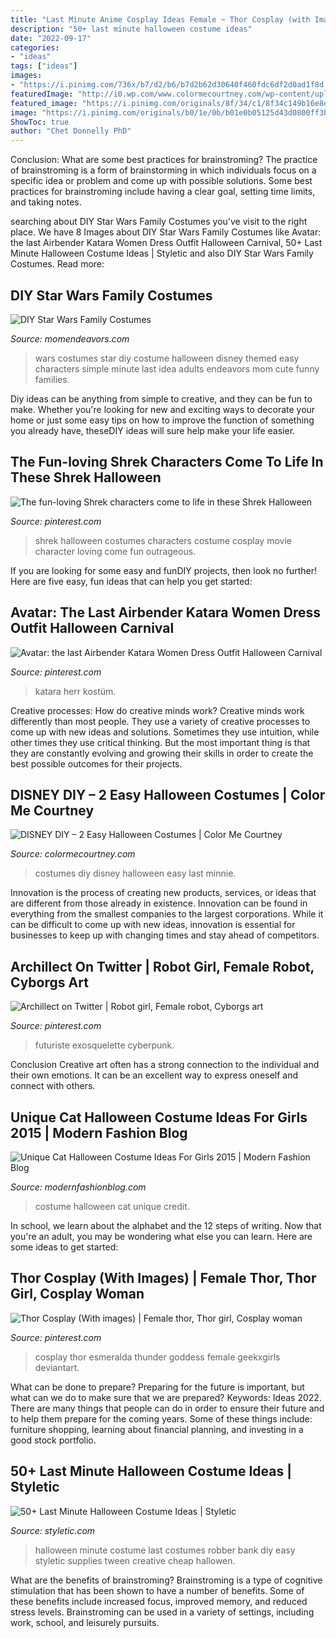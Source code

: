 ```yaml
---
title: "Last Minute Anime Cosplay Ideas Female ~ Thor Cosplay (with Images)"
description: "50+ last minute halloween costume ideas"
date: "2022-09-17"
categories:
- "ideas"
tags: ["ideas"]
images:
- "https://i.pinimg.com/736x/b7/d2/b6/b7d2b62d30640f460fdc6df2d0ad1f8d.jpg"
featuredImage: "http://i0.wp.com/www.colormecourtney.com/wp-content/uploads/2015/10/IMG_5336.jpg?resize=625%2C938"
featured_image: "https://i.pinimg.com/originals/8f/34/c1/8f34c149b16e8e8bff3dc19dcfd53a2e.jpg"
image: "https://i.pinimg.com/originals/b0/1e/0b/b01e0b05125d43d0800ff3b4fe1a20c1.jpg"
ShowToc: true
author: "Chet Donnelly PhD"
---
```



Conclusion: What are some best practices for brainstroming?
The practice of brainstroming is a form of brainstorming in which individuals focus on a specific idea or problem and come up with possible solutions. Some best practices for brainstroming include having a clear goal, setting time limits, and taking notes.

	

		
searching about DIY Star Wars Family Costumes you've visit to the right place. We have 8 Images about DIY Star Wars Family Costumes like Avatar: the last Airbender Katara Women Dress Outfit Halloween Carnival, 50+ Last Minute Halloween Costume Ideas | Styletic and also DIY Star Wars Family Costumes. Read more:
		
    
## DIY Star Wars Family Costumes

<img loading=lazy src="https://www.momendeavors.com/wp-content/uploads/2015/11/DIY-Star-Wars-Costumes-649x1024.jpg" onerror="this.onerror=null;this.src='https://tse4.mm.bing.net/th?id=OIP.wUnQ16zMgw55NWJwP3f3NwHaLr&amp;pid=15.1';" alt="DIY Star Wars Family Costumes">

_Source: momendeavors.com_

>wars costumes star diy costume halloween disney themed easy characters simple minute last idea adults endeavors mom cute funny families. 

	

Diy ideas can be anything from simple to creative, and they can be fun to make. Whether you're looking for new and exciting ways to decorate your home or just some easy tips on how to improve the function of something you already have, theseDIY ideas will sure help make your life easier.

    
## The Fun-loving Shrek Characters Come To Life In These Shrek Halloween

<img loading=lazy src="https://i.pinimg.com/originals/b0/1e/0b/b01e0b05125d43d0800ff3b4fe1a20c1.jpg" onerror="this.onerror=null;this.src='https://tse2.mm.bing.net/th?id=OIP.rXWQzkfyrDI3eNS81s2b-QHaLH&amp;pid=15.1';" alt="The fun-loving Shrek characters come to life in these Shrek Halloween">

_Source: pinterest.com_

>shrek halloween costumes characters costume cosplay movie character loving come fun outrageous. 

	

If you are looking for some easy and funDIY projects, then look no further! Here are five easy, fun ideas that can help you get started: 

    
## Avatar: The Last Airbender Katara Women Dress Outfit Halloween Carnival

<img loading=lazy src="https://i.pinimg.com/736x/56/56/8d/56568dec71b157dbe5c874627230811f.jpg" onerror="this.onerror=null;this.src='https://tse4.mm.bing.net/th?id=OIP.jSDlin1gRlFU74tGFPQKVgHaHa&amp;pid=15.1';" alt="Avatar: the last Airbender Katara Women Dress Outfit Halloween Carnival">

_Source: pinterest.com_

>katara herr kostüm. 

	

Creative processes: How do creative minds work?
Creative minds work differently than most people. They use a variety of creative processes to come up with new ideas and solutions. Sometimes they use intuition, while other times they use critical thinking. But the most important thing is that they are constantly evolving and growing their skills in order to create the best possible outcomes for their projects.

    
## DISNEY DIY – 2 Easy Halloween Costumes | Color Me Courtney

<img loading=lazy src="http://i0.wp.com/www.colormecourtney.com/wp-content/uploads/2015/10/IMG_5336.jpg?resize=625%2C938" onerror="this.onerror=null;this.src='https://tse1.mm.bing.net/th?id=OIP.gCJxfFq2q-JV7J-E64pwUwHaLH&amp;pid=15.1';" alt="DISNEY DIY – 2 Easy Halloween Costumes | Color Me Courtney">

_Source: colormecourtney.com_

>costumes diy disney halloween easy last minnie. 

	

Innovation is the process of creating new products, services, or ideas that are different from those already in existence. Innovation can be found in everything from the smallest companies to the largest corporations. While it can be difficult to come up with new ideas, innovation is essential for businesses to keep up with changing times and stay ahead of competitors.

    
## Archillect On Twitter | Robot Girl, Female Robot, Cyborgs Art

<img loading=lazy src="https://i.pinimg.com/736x/b7/d2/b6/b7d2b62d30640f460fdc6df2d0ad1f8d.jpg" onerror="this.onerror=null;this.src='https://tse2.mm.bing.net/th?id=OIP.pQbtNN4SO80FPEagnV-oYQHaId&amp;pid=15.1';" alt="Archillect on Twitter | Robot girl, Female robot, Cyborgs art">

_Source: pinterest.com_

>futuriste exosquelette cyberpunk. 

	

Conclusion
Creative art often has a strong connection to the individual and their own emotions. It can be an excellent way to express oneself and connect with others.

    
## Unique Cat Halloween Costume Ideas For Girls 2015 | Modern Fashion Blog

<img loading=lazy src="http://modernfashionblog.com/wp-content/uploads/2015/08/Unique-Cat-Halloween-Costume-Ideas-For-Girls-2015-2.jpg" onerror="this.onerror=null;this.src='https://tse2.mm.bing.net/th?id=OIP.Suw2JBfsvg2eFWLefTdIxgHaLI&amp;pid=15.1';" alt="Unique Cat Halloween Costume Ideas For Girls 2015 | Modern Fashion Blog">

_Source: modernfashionblog.com_

>costume halloween cat unique credit. 

	

In school, we learn about the alphabet and the 12 steps of writing. Now that you're an adult, you may be wondering what else you can learn. Here are some ideas to get started: 

    
## Thor Cosplay (With Images) | Female Thor, Thor Girl, Cosplay Woman

<img loading=lazy src="https://i.pinimg.com/originals/8f/34/c1/8f34c149b16e8e8bff3dc19dcfd53a2e.jpg" onerror="this.onerror=null;this.src='https://tse4.mm.bing.net/th?id=OIP.yGeVOzKgqWrjpyZIDWrLhQHaLH&amp;pid=15.1';" alt="Thor Cosplay (With images) | Female thor, Thor girl, Cosplay woman">

_Source: pinterest.com_

>cosplay thor esmeralda thunder goddess female geekxgirls deviantart. 

	

What can be done to prepare?
Preparing for the future is important, but what can we do to make sure that we are prepared? Keywords: Ideas 2022. There are many things that people can do in order to ensure their future and to help them prepare for the coming years. Some of these things include: furniture shopping, learning about financial planning, and investing in a good stock portfolio.

    
## 50+ Last Minute Halloween Costume Ideas | Styletic

<img loading=lazy src="https://styletic.com/wp-content/uploads/2016/10/last-minute-halloween-costumes/31-last-minute-halloween-costume-ideas.jpg" onerror="this.onerror=null;this.src='https://tse4.mm.bing.net/th?id=OIP.-RlLKI2CDz5DKv4RMNxRcAHaJz&amp;pid=15.1';" alt="50+ Last Minute Halloween Costume Ideas | Styletic">

_Source: styletic.com_

>halloween minute costume last costumes robber bank diy easy styletic supplies tween creative cheap hallowen. 

	

What are the benefits of brainstroming?
Brainstroming is a type of cognitive stimulation that has been shown to have a number of benefits. Some of these benefits include increased focus, improved memory, and reduced stress levels. Brainstroming can be used in a variety of settings, including work, school, and leisurely pursuits.

